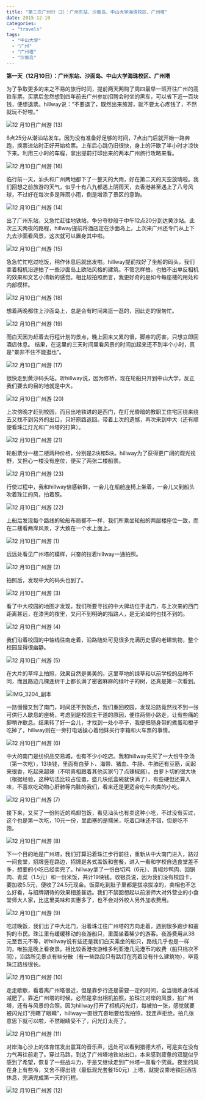 ```yaml
---
title: "第三次广州行（2）：广州东站、沙面岛、中山大学海珠校区、广州塔"
date: 2015-12-10
categories: 
  - "travels"
tags: 
  - "中山大学"
  - "广州"
  - "广州塔"
  - "沙面岛"
---
```


**第一天（12月10日）：广州东站、沙面岛、中山大学海珠校区、广州塔**

为了争取更多的来之不易的旅行时间，提前两天网购了周四最早一班开往广州的高铁车票。买票后忽然想到四年前去广州参加招聘会时坐的黑车，可以省下近一百块钱，便想退票。hillway说：“不要退了，既然出来旅游，就不要太心疼钱了，不然就玩不好啦。”

![12 月10日广州游 (13)](images/23026544893_38c1abea43_z.jpg)

8点25分从潮汕站发车。因为没有准备好足够的时间，7点出门后就开始一路奔跑，换票进站时正好开始检票。上车后心跳仍旧很快，身上的汗歇了半小时才凉快下来。利用三小时的车程，拿出提前打印出来的两本广州旅行攻略来看。

![12 月10日广州游 (16)](images/23357924280_b3cf615cb5_z.jpg)

临行前一天，汕头和广州两地都下了一整天的大雨，好在第二天的天空放晴啦。我们回想之前旅游的天气，似乎十有八九都遇上阴雨天，去香港甚至遇上了八号风球，不过好在每次多是阵雨小雨，倒是增添了景区的意韵。

![12 月10日广州游 (14)](images/23357925070_44e7f9be57_z.jpg)

出了广州东站，又急忙赶往地铁站，争分夺秒般于中午12点20分到达黄沙站。此次三天两夜的路程，hillway提前将酒店定在沙面岛上，上次来广州还专门从上下九去沙面看风景，这次就可以置身其中啦。

![12 月10日广州游 (15)](images/23025428674_7319917b58_z.jpg)

急急忙忙吃过吃饭，稍作休息后就出发啦。hillway提前找好了坐船的码头，我们拿着相机沿途拍了一些沙面岛上欧陆风格的建筑。不管怎样拍，也拍不出单反相机的效果和文艺小清新的感觉。相比较拍照而言，我更好奇的是如今每座楼的用处和内部模样。

![12 月10日广州游 (18)](images/23025427234_05e21b0857_z.jpg)

想着两晚都住上沙面岛上，总是会有时间来逛一逛的，因此走的很匆忙。

![12 月10日广州游 (19)](images/23545044052_fe5bba33cb_z.jpg)

而白天因为赶着去行程计划的景点，晚上回来又累的很，脚疼的厉害，只想立即回酒店休息。 结果，在这里的三天时间里看风景的时间加起来还不到半个小时，真是“景非不住不能逛也”。

![12 月10日广州游 (17)](images/23026542763_7b7b72a12a_z.jpg)

很快走到黄沙码头站。听hillway说，因为修桥，现在轮船只开到中山大学，反正我们要去的目的地就是中大。

![12 月10日广州游 (20)](images/23627532836_a97edc77b0_z.jpg)

上次傍晚才赶到校园，而且出地铁进的是西门，在灯光昏暗的教职工住宅区绕来绕去又找不到另外的出口，只好原路返回。带着上次的遗憾，再次来到中大（还有顺便看珠江灯光和广州塔的打算）。

![12 月10日广州游 (21)](images/23627532446_e9838b9baf_z.jpg)

轮船票分一楼二楼两种价格，分别是2块和5块。hillway为了获得更广阔的观光视野，又担心一楼没有座位，便买了两张二楼船票。

![12 月10日广州游 (23)](images/23571168261_71c2b5be5e_z.jpg)

行使过程中，我和hillway倍感新鲜，一会儿在船舱座椅上坐着，一会儿又到船头吹着珠江的风，拍着照。

![12 月10日广州游 (22)](images/23285652439_e39a2349a8_z.jpg)

上船后发现每个路线的轮船布局都不一样，我们所乘坐轮船的两层楼座位一致，而在二楼看两岸风景，才大致在一个水上面上。

![12 月10日广州游 (1)](images/23545055042_3e43663a4b_z.jpg)

远远处看见广州塔的模样，兴奋的拉着hillway一通拍照。

![12 月10日广州游 (2)](images/23627543516_e360fd9c57_z.jpg)

拍照后，发现中大的码头也到了。

![12 月10日广州游 (3)](images/23571180461_abbbb233fa_z.jpg)

看了中大校园的地图才发现，我们所要寻找的中大牌坊位于北门，与上次来的西门距离甚远，在漆黑的夜里，又问不到明确的指路人，是无论如何也找不到的。

![12 月10日广州游 (4)](images/23357932400_e1a158716a_z.jpg)

我们沿着校园的中轴线往南走着，沿路随处可见很多充满历史感的老建筑物，整个校园显得很幽静。

![12 月10日广州游 (5)](images/23571179041_25b6b943ca_z.jpg)

在大片的草坪上拍照，效果自然是美美的。这里草地的绿草和以前学校的品种不同，而且路边几棵连树干上都长满了密密麻麻的绿叶子的树，还真是第一次看到。

![IMG_3204_副本](images/23051347833_76bfffb3c2_z.jpg)

一路慢慢又到了南门，时间还不到饭点，我们重回校园，发现沿路竟然找不到一张可供行人歇息的座椅，考虑到是校园主干道的原因，便往两侧小路走，让有些痛的脚稍许歇息。结果转了好一会儿，才找到一处小亭子，我便把随身带的煮蛋和橙子吃掉了，hillway则在一旁打电话操心着他妹买行李箱和火车票的事情。

![12 月10日广州游 (6)](images/23026548513_baee789fe0_z.jpg)

中大的南门是纺织品交易城，也有不少小吃店。我和hillway先买了一大份牛杂汤（第一次吃），13块钱，里面有白萝卜、海带、猪血、牛肠、牛肺还有豆筋，闻起来很香，吃起来超辣（不明真相跟着其他买家勺了点辣椒酱）。白萝卜切的很大块（根据经验，这种切法比较占位置，盛几块纸盒碗就快满了），有些硬但还算入味，不喜欢吃动物心肝肺等内脏的我们，看来还是更适合吃牛肉类的小吃。

![12 月10日广州游 (7)](images/23571176621_8bc2c9fb45_z.jpg)

接下来，又买了一份附近的鸡翅包饭，看见汕头也有卖这种小吃，不过没有买过，这个也是第一次吃，10元一份，里面塞的是糯米，吃着口味还不错，但是吃不饱。

![12 月10日广州游 (8)](images/23025430994_e23eb8b0b7_z.jpg)

下一个目的地是广州塔，我们打算沿着珠江步行前往，重新从中大南门进入，路过一间食堂，招牌竖在路边，招牌是各式盖饭和套餐，进入一看和学校自选食堂差不多，想要的小吃已经卖完了。hillway拿了一份白切鸡（6元）、青椒炒鸭肉、回锅肉、青菜（1.5元）和一份米饭，共计19块钱。收银员说，因为我们没有校园卡，要加收5.5元，便收了24.5元现金。饭菜吃到肚子里都是拔凉拔凉的，卖相也不怎么好看，与招牌期待的效果相差甚远。我们不禁回想起以前浙师大对外营业的小食堂师大人家，比这里美味和实惠多了，也不会对外校人另外加收费用。

![12 月10日广州游 (9)](images/23026546003_5ed4d63a32_z.jpg)

吃过晚饭，我们出了中大北门，沿着珠江往广州塔的方向走着，遇到很多跑步和遛狗的市民。珠江里有缓缓移动的夜游船只，里面坐着稀少的游客。夜游费用从38元至百元不等，听hillway说有些还是我们白天乘坐的船只，路线几乎也是一样的，唯独是晚上看夜景。相比较香港夜游维多利亚港几元港币的收费（船只档次不同），沿路所见景点有些分散（有一些路段只有路灯在亮着没有什么建筑物），毕竟珠江路线很长。

![12 月10日广州游 (10)](images/23357926650_0e7cecf044_z.jpg)

走走歇歇，看着离广州塔很近，但是靠步行还是需要一定的时间，全当锻炼身体减减肥了。靠近广州塔的时候，必然是拿出相机拍照，拍珠江对岸的风景，拍广州塔，还有与风景的合照。因为hillway打开了相机闪光灯，每被拍一张，感觉就要被闪光灯“亮瞎了眼睛”，hillway一直很亢奋地要给我拍照，我连声拒绝，拍几张意思下就可以啦，不然眼睛受不了，闪光灯太亮了。

![12 月10日广州游 (11)](images/23627536236_ab8767bc60_z.jpg)

对岸海心沙上的体育馆发出震耳的音乐声，远处可以看到猎德大桥，可是实在没有力气再往前走了。穿过马路，到达了广州塔地铁站出口，本来感到疲惫的双腿似乎感到了希望，恢复了一些战斗力，于是又继续走到广州塔一周看个究竟。夜里的风在身上有些冷，又舍不得出钱（最低观光套餐150元）上塔，就提议乘地铁回酒店休息，完满完成第一天的行程。

![12 月10日广州游 (12)](images/23357926170_6c313342d1_z.jpg)
